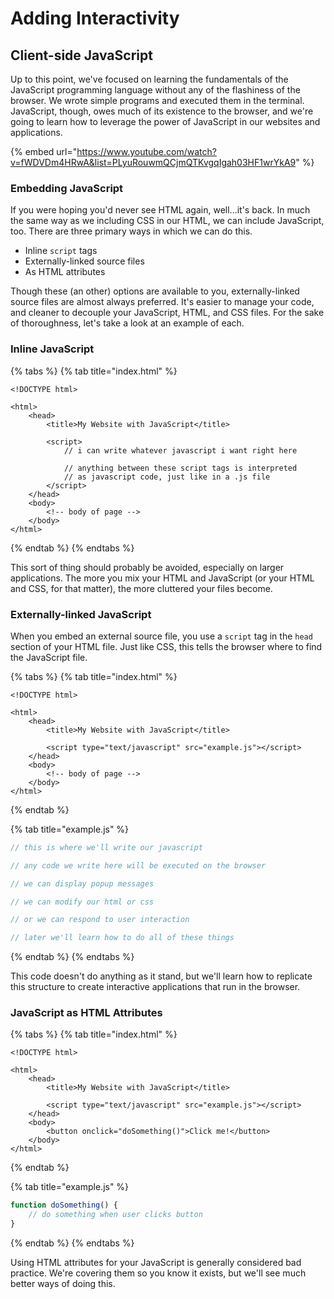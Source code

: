# Adding Interactivity

## Client-side JavaScript

Up to this point, we've focused on learning the fundamentals of the JavaScript programming language without any of the flashiness of the browser. We wrote simple programs and executed them in the terminal. JavaScript, though, owes much of its existence to the browser, and we're going to learn how to leverage the power of JavaScript in our websites and applications.

{% embed url="https://www.youtube.com/watch?v=fWDVDm4HRwA&list=PLyuRouwmQCjmQTKvgqIgah03HF1wrYkA9" %}

### Embedding JavaScript

If you were hoping you'd never see HTML again, well...it's back. In much the same way as we including CSS in our HTML, we can include JavaScript, too. There are three primary ways in which we can do this.

* Inline `script` tags
* Externally-linked source files
* As HTML attributes

Though these \(an other\) options are available to you, externally-linked source files are almost always preferred. It's easier to manage your code, and cleaner to decouple your JavaScript, HTML, and CSS files. For the sake of thoroughness, let's take a look at an example of each.

### Inline JavaScript

{% tabs %}
{% tab title="index.html" %}
```markup
<!DOCTYPE html>

<html>
    <head>
        <title>My Website with JavaScript</title>
    
        <script>
            // i can write whatever javascript i want right here
            
            // anything between these script tags is interpreted
            // as javascript code, just like in a .js file
        </script>
    </head>
    <body>
        <!-- body of page -->
    </body>
</html>
```
{% endtab %}
{% endtabs %}

This sort of thing should probably be avoided, especially on larger applications. The more you mix your HTML and JavaScript \(or your HTML and CSS, for that matter\), the more cluttered your files become.

### Externally-linked JavaScript

When you embed an external source file, you use a `script` tag in the `head` section of your HTML file. Just like CSS, this tells the browser where to find the JavaScript file.

{% tabs %}
{% tab title="index.html" %}
```markup
<!DOCTYPE html>

<html>
    <head>
        <title>My Website with JavaScript</title>
    
        <script type="text/javascript" src="example.js"></script>
    </head>
    <body>
        <!-- body of page -->
    </body>
</html>
```
{% endtab %}

{% tab title="example.js" %}
```javascript
// this is where we'll write our javascript

// any code we write here will be executed on the browser

// we can display popup messages

// we can modify our html or css

// or we can respond to user interaction

// later we'll learn how to do all of these things

```
{% endtab %}
{% endtabs %}

This code doesn't do anything as it stand, but we'll learn how to replicate this structure to create interactive applications that run in the browser.

### JavaScript as HTML Attributes

{% tabs %}
{% tab title="index.html" %}
```markup
<!DOCTYPE html>

<html>
    <head>
        <title>My Website with JavaScript</title>
    
        <script type="text/javascript" src="example.js"></script>
    </head>
    <body>
        <button onclick="doSomething()">Click me!</button>
    </body>
</html>
```
{% endtab %}

{% tab title="example.js" %}
```javascript
function doSomething() {
    // do something when user clicks button
}
```
{% endtab %}
{% endtabs %}

Using HTML attributes for your JavaScript is generally considered bad practice. We're covering them so you know it exists, but we'll see much better ways of doing this.

